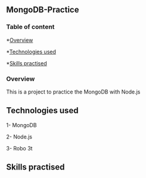 ## MongoDB-Practice

### Table of content

\*[Overview](#overview)

\*[Technologies used](#technologies-used)

\*[Skills practised](#skills-practised)

### Overview

This is a project to practice the MongoDB with Node.js

## Technologies used

1- MongoDB

2- Node.js

3- Robo 3t

## Skills practised
